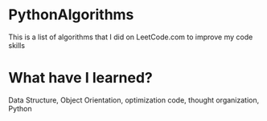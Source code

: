 # PythonAlgorithms

This is a list of algorithms that I did on LeetCode.com to improve my code skills

# What have I learned?

Data Structure, Object Orientation, optimization code, thought organization, Python
